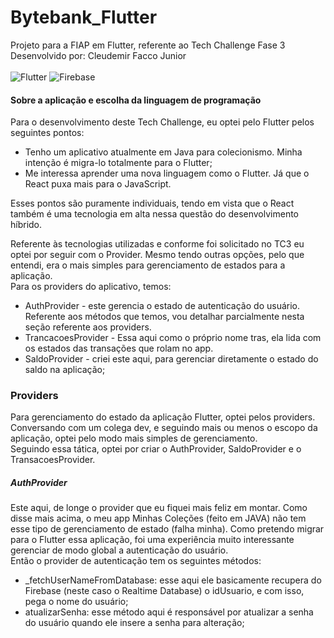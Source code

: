 # Bytebank_Flutter
Projeto para a FIAP em Flutter, referente ao Tech Challenge Fase 3
<br/>Desenvolvido por: Cleudemir Facco Junior
<br/><br/>![Flutter](https://img.shields.io/badge/Flutter-%2302569B.svg?style=for-the-badge&logo=Flutter&logoColor=white) ![Firebase](https://img.shields.io/badge/firebase-a08021?style=for-the-badge&logo=firebase&logoColor=ffcd34)
<br/>
<h4>Sobre a aplicação e escolha da linguagem de programação</h4>
<p>Para o desenvolvimento deste Tech Challenge, eu optei pelo Flutter pelos seguintes pontos:</p>
<ul>
  <li>Tenho um aplicativo atualmente em Java para colecionismo. Minha intenção é migra-lo totalmente para o Flutter;</li>
  <li>Me interessa aprender uma nova linguagem como o Flutter. Já que o React puxa mais para o JavaScript.</li>
</ul>
<p>Esses pontos são puramente individuais, tendo em vista que o React também é uma tecnologia em alta nessa questão do desenvolvimento híbrido.</p>
<p>Referente às tecnologias utilizadas e  conforme foi solicitado no TC3 eu optei por seguir com o Provider. Mesmo tendo outras opções, pelo que entendi, era o mais simples para gerenciamento de estados para a aplicação.
<br/>
Para os providers do aplicativo, temos:
  <ul>
    <li>AuthProvider - este gerencia o estado de autenticação do usuário. Referente aos métodos que temos, vou detalhar parcialmente nesta seção referente aos providers.</li>
    <li>TrancacoesProvider - Essa aqui como o próprio nome tras, ela lida com os estados das transações que rolam no app.</li>
    <li>SaldoProvider - criei este aqui, para gerenciar diretamente o estado do saldo na aplicação;</li>
  </ul>
</p>

<h3>Providers</h3>
<p>Para gerenciamento do estado da aplicação Flutter, optei pelos providers. Conversando com um colega dev, e seguindo mais ou menos o escopo da aplicação, optei pelo modo mais simples de gerenciamento.
<br/>
Seguindo essa tática, optei por criar o AuthProvider, SaldoProvider e o TransacoesProvider.
</p>
<h5>AuthProvider</h5>
<p>Este aqui, de longe o provider que eu fiquei mais feliz em montar. Como disse mais acima, o meu app Minhas Coleções (feito em JAVA) não tem esse tipo de gerenciamento de estado (falha minha). Como pretendo migrar para o Flutter essa aplicação, foi uma experiência muito interessante gerenciar de modo global a autenticação do usuário.
<br/>
Então o provider de autenticação tem os seguintes métodos:
  <ul>
    <li>_fetchUserNameFromDatabase: esse aqui ele basicamente recupera do Firebase (neste caso o Realtime Database) o idUsuario, e com isso, pega o nome do usuário;</li>
    <li>atualizarSenha: esse método aqui é responsável por atualizar a senha do usuário quando ele insere a senha para alteração;</li>
  </ul>
</p>




